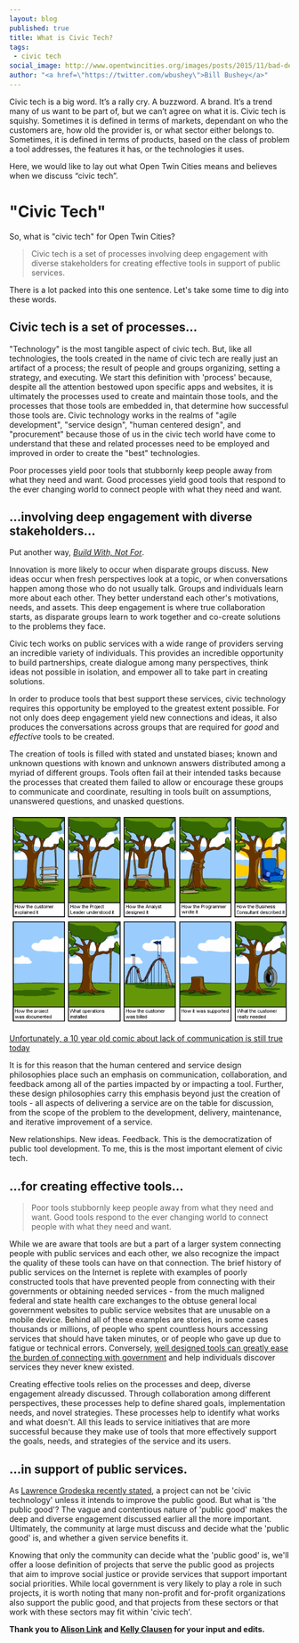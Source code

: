 ```yaml
---
layout: blog
published: true
title: What is Civic Tech? 
tags: 
 - civic tech 
social_image: http://www.opentwincities.org/images/posts/2015/11/bad-development.png 
author: "<a href=\"https://twitter.com/wbushey\">Bill Bushey</a>"
---
```


Civic tech is a big word. It’s a rally cry. A buzzword. A brand. It’s a trend 
many of us want to be part of, but we can’t agree on what it is. Civic tech is 
squishy. Sometimes it is defined in terms of markets, dependant on who the 
customers are, how old the provider is, or what sector either belongs to. 
Sometimes, it is defined in terms of products, based on the class of problem a
tool addresses, the features it has, or the technologies it uses.

Here, we would like to lay out what Open Twin Cities means and believes when we 
discuss “civic tech”.

"Civic Tech"
============

So, what is "civic tech" for Open Twin Cities?

> Civic tech is a set of processes involving deep engagement with diverse 
> stakeholders for creating effective tools in support of public services.

There is a lot packed into this one sentence. Let's take some time to dig into 
these words.

## Civic tech is a set of processes...

"Technology" is the most tangible aspect of civic tech. But, like all 
technologies, the tools created in the name of civic tech are really just an 
artifact of a process; the result of people and groups organizing, setting a 
strategy, and executing. We start this definition with 'process' because, 
despite all the attention bestowed upon specific apps and websites, it is 
ultimately the processes used to create and maintain those tools, and the 
processes that those tools are embedded in, that determine how successful those
tools are. Civic technology works in the realms of "agile development",
"service design", "human centered design", and "procurement" because those of
us in the civic tech world have come to understand that these and related
processes need to be employed and improved in order to create the "best"
technologies.

Poor processes yield poor tools that stubbornly keep people away from what they 
need and want. Good processes yield good tools that respond to the ever 
changing world to connect people with what they need and want.

## ...involving deep engagement with diverse stakeholders...

Put another way, *[Build With, Not For][1]*.

Innovation is more likely to occur when disparate groups discuss. New ideas 
occur when fresh perspectives look at a topic, or when conversations happen 
among those who do not usually talk. Groups and individuals learn more about 
each other. They better understand each other's motivations, needs, and assets. 
This deep engagement is where true collaboration starts, as disparate groups 
learn to work together and co-create solutions to the problems they face.

Civic tech works on public services with a wide range of providers serving an 
incredible variety of individuals. This provides an incredible opportunity to 
build partnerships, create dialogue among many perspectives, think ideas not 
possible in isolation, and empower all to take part in creating solutions.

In order to produce tools that best support these services, civic technology 
requires this opportunity be employed to the greatest extent possible. For not
only does deep engagement yield new connections and ideas, it also produces
the conversations across groups that are required for *good* and *effective*
tools to be created.

The creation of tools is filled with stated and unstated biases; known and 
unknown questions with known and unknown answers distributed among a myriad of 
different groups. Tools often fail at their intended tasks because the 
processes that created them failed to allow or encourage these groups to 
communicate and coordinate, resulting in tools built on assumptions, unanswered
questions, and unasked questions.

![A cartoon portraying how different parties in a development understand a problem](/images/posts/2015/11/bad-development.png)
<caption><a href="http://blog.codinghorror.com/on-software-engineering/">Unfortunately, a 10 year old comic about lack of communication is still true today</a></caption>

It is for this reason that the human centered and service design philosophies 
place such an emphasis on communication, collaboration, and feedback among all
of the parties impacted by or impacting a tool. Further, these design
philosophies carry this emphasis beyond just the creation of tools - all aspects
of delivering a service are on the table for discussion, from the scope of the
problem to the development, delivery, maintenance, and iterative improvement of
a service.

New relationships. New ideas. Feedback. This is the democratization of public
tool development. To me, this is the most important element of civic tech.

## ...for creating effective tools...

> Poor tools stubbornly keep people away from what they need and want. 
> Good tools respond to the ever changing world to connect people with what 
> they need and want.

While we are aware that tools are but a part of a larger system connecting people
with public services and each other, we also recognize the impact the quality
of these tools can have on that connection. The brief history of public
services on the Internet is replete with examples of poorly constructed tools
that have prevented people from connecting with their governments or obtaining
needed services - from the much maligned federal and state health care
exchanges to the obtuse general local government websites to public service
websites that are unusable on a mobile device. Behind all of these examples are
stories, in some cases thousands or millions, of people who spent countless
hours accessing services that should have taken minutes, or of people who gave
up due to fatigue or technical errors. Conversely, 
[well designed tools can greatly ease the burden of connecting with government][2]
and help individuals discover services they never knew existed.

Creating effective tools relies on the processes and deep, diverse engagement 
already discussed. Through collaboration among different perspectives, these 
processes help to define shared goals, implementation needs, and novel 
strategies. These processes help to identify what works and what doesn't. All 
this leads to service initiatives that are more successful because they make 
use of tools that more effectively support the goals, needs, and strategies of 
the service and its users.

## ...in support of public services.

As [Lawrence Grodeska recently stated][3], a project can not be 'civic
technology' unless it intends to improve the public good. But what is 'the
public good'? The vague and contentious nature of 'public good' makes the deep
and diverse engagement discussed earlier all the more important. Ultimately,
the community at large must discuss and decide what the 'public good' is, and
whether a given service benefits it.

Knowing that only the community can decide what the 'public good' is, we'll 
offer a loose definition of projects that serve the public good as projects 
that aim to improve social justice or provide services that support important 
social priorities. While local government is very likely to play a role in such 
projects, it is worth noting that many non-profit and for-profit organizations 
also support the public good, and that projects from these sectors or that work 
with these sectors may fit within 'civic tech'.

**Thank you to [Alison Link](https://twitter.com/linkalis) and
[Kelly Clausen](https://twitter.com/cre8ivecubed) for your input and edits.**

 [1]: http://www.buildwith.org/
 [2]: https://www.youtube.com/watch?v=ZR5JMxp-ejw
 [3]: https://medium.com/@grodeska/civictech-primer-what-is-civic-tech-7ea788e766d3#.wgherslwq
